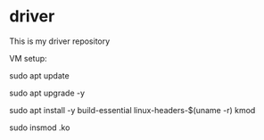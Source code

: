 # driver

This is my driver repository

VM setup:

sudo apt update

sudo apt upgrade -y

sudo apt install -y build-essential linux-headers-$(uname -r) kmod

sudo insmod <modname>.ko
